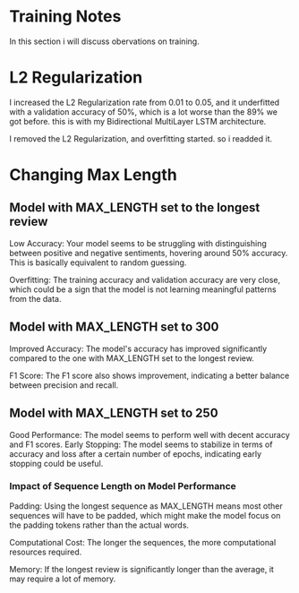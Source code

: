 # Training Notes
In this section i will discuss obervations on training.

# L2 Regularization
I increased the L2 Regularization rate from 0.01 to 0.05, and it underfitted with a validation accuracy of 50%, which is a lot worse than the 89% we got before. this is with my Bidirectional MultiLayer LSTM architecture. 

I removed the L2 Regularization, and overfitting started. so i readded it.

# Changing Max Length

## Model with MAX_LENGTH set to the longest review
Low Accuracy: Your model seems to be struggling with distinguishing between positive and negative sentiments, hovering around 50% accuracy. This is basically equivalent to random guessing.

Overfitting: The training accuracy and validation accuracy are very close, which could be a sign that the model is not learning meaningful patterns from the data.

## Model with MAX_LENGTH set to 300
Improved Accuracy: The model's accuracy has improved significantly compared to the one with MAX_LENGTH set to the longest review.

F1 Score: The F1 score also shows improvement, indicating a better balance between precision and recall.

## Model with MAX_LENGTH set to 250

Good Performance: The model seems to perform well with decent accuracy and F1 scores.
Early Stopping: The model seems to stabilize in terms of accuracy and loss after a certain number of epochs, indicating early stopping could be useful.

### Impact of Sequence Length on Model Performance
Padding: Using the longest sequence as MAX_LENGTH means most other sequences will have to be padded, which might make the model focus on the padding tokens rather than the actual words.

Computational Cost: The longer the sequences, the more computational resources required.

Memory: If the longest review is significantly longer than the average, it may require a lot of memory.